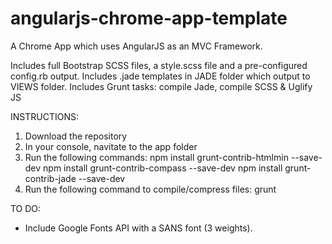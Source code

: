 angularjs-chrome-app-template
=============================

A Chrome App which uses AngularJS as an MVC Framework.

Includes full Bootstrap SCSS files, a style.scss file and a pre-configured config.rb output.
Includes .jade templates in JADE folder which output to VIEWS folder.
Includes Grunt tasks: compile Jade, compile SCSS & Uglify JS

INSTRUCTIONS:
1. Download the repository
2. In your console, navitate to the app folder
3. Run the following commands:
npm install grunt-contrib-htmlmin --save-dev
npm install grunt-contrib-compass --save-dev
npm install grunt-contrib-jade --save-dev
4. Run the following command to compile/compress files:
grunt

TO DO:
- Include Google Fonts API with a SANS font (3 weights).